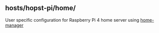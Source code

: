## hosts/hopst-pi/home/

User specific configuration for Raspberry Pi 4 home server using [home-manager](https://nix-community.github.io/home-manager/)